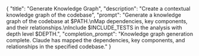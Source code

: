 {
"title": "Generate Knowledge Graph",
"description": "Create a contextual knowledge graph of the codebase",
"prompt": "Generate a knowledge graph of the codebase at $PATH.\nMap dependencies, key components, and their relationships.\nInclude $INCLUDE_TESTS in the analysis with depth level $DEPTH.",
"completion_prompt": "Knowledge graph generation complete. Claude has mapped the dependencies, key components, and relationships in the specified codebase."
}
